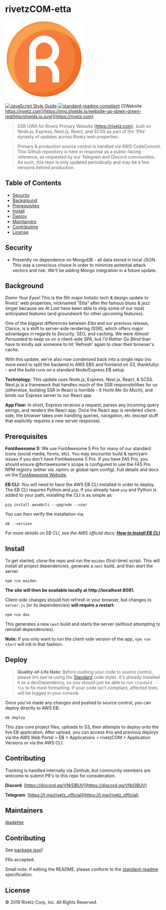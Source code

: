 # rivetzCOM-etta

![banner](/static/img/logo/250px.png)

[![JavaScript Style Guide](https://img.shields.io/badge/code_style-standard-brightgreen.svg)](https://standardjs.com)
[![standard-readme compliant](https://img.shields.io/badge/standard--readme-OK-green.svg?style=flat-square)](https://github.com/RichardLitt/standard-readme)
[![Website https://rivetz.com](https://img.shields.io/website-up-down-green-red/http/shields.io.svg)](https://rivetz.com)

> SSR UWA for Rivetz Primary Website (https://rivetz.com), built on Node.js, Express, Next.js, React, and SCSS as part of the &#39;Etta&#39; dynasty of updates across Rivetz web properties.

> Primary & production source control is handled via AWS CodeCommit. This Github repository is here in response as a public-facing reference, as requested by our Telegram and Discord communities. As such, this repo is only updated periodically and may be a few versions behind production.

## Table of Contents

- [Security](#security)
- [Background](#background)
- [Prerequisites](#prerequisites)
- [Install](#install)
- [Deploy](#deploy)
- [Maintainers](#maintainers)
- [Contributing](#contributing)
- [License](#license)

## Security
- Presently no dependence on MongoDB - all data stored in local JSON. This was a conscious choice in order to minimize potential attack vectors and risk. We'll be adding Mongo integration in a future update.

## Background
*Damn Your Eyes!* This is the 5th major holistic tech & design update to Rivetz' web properties, nicknamed "Etta" after the famous blues & jazz singer because we *At Last* have been able to ship some of our most anticipated features (and groundwork for other upcoming features).

One of the biggest differences between *Etta* and our previous release, Clarice, is a shift to server-side rendering (SSR), which offers major advantages in regards to *Security*, SEO, and caching. We were *Almost Persuaded* to keep us on a client-side SPA, but *I'd Rather Go Blind* than have to kindly ask someone to hit 'Refresh' again to clear their browser's cache.

With this update, we're also now condensed back into a single repo (no more need to split the backend to AWS EBS and frontend on S3, thankfully) - and the build runs on a standard Node/Express EB setup.

**Technology:** This update uses Node.js, Express, Next.js, React, & SCSS. Next.js is a framework that handles much of the SSR responsibilities for us (otherwise, building SSR in React is horrible - *It Hurts Me So Much*), and binds our Express server to our React app.

**App Flow:** In short, Express receives a request, parses any incoming query strings, and renders the React app. Once the React app is rendered client-side, the browser takes over handling queries, navigation, etc (except stuff that explicitly requires a new server response).

## Prerequisites

**FontAwesome 5:** We use FontAwesome 5 Pro for many of our standard icons (social media, forms, etc). You may encounter build & npm/yarn issues if you don't have FontAwesome 5 Pro. If you have FA5 Pro, you should ensure @fortawesome's scope is configured to use the FA5 Pro NPM registry (either via .npmrc or global npm config). Full details and docs on the [FontAwesome Website](https://fontawesome.com/how-to-use/on-the-web/setup/using-package-managers#installing-pro).

**EB CLI:** You will need to have the AWS EB CLI installed in order to deploy. The EB CLI requires Python and `pip`. If you already have `pip` and Python is added to your path, installing the CLI is as simple as:
```shell
pip install awsebcli --upgrade --user
```
You can then verify the installation via:
```shell
eb --version
```
 *For more details on EB CLI, see the AWS official docs: [**How to Install EB CLI**](https://docs.aws.amazon.com/elasticbeanstalk/latest/dg/eb-cli3-install.html)*

## Install
To get started, clone the repo and run the `maiden` (first-time) script. This will install all project dependencies, generate a `next` build, and then start the server.
```shell
npm run maiden
```
**The site will then be available locally at http://localhost:8081.**

Client-side changes should hot-refresh in your browser, but changes to `server.js` (or its dependencies) **will require a restart**:
```shell
npm run dev
```
This generates a new `next` build and starts the server (without attempting to reinstall dependencies).

**Note:** If you only want to run the client-side version of the app, `npm run start` will init in that fashion.

## Deploy
> **Quality-of-Life Note:** Before pushing your code to source control, please lint (we're using the [Standard](https://github.com/standard/standard) code style). It's already installed it as a devDependency, so you should just be able to run `standard --fix` to fix most formatting. If your code isn't compliant, affected lines will be logged in your console.

Once you've made any changes and pushed to source control, you can deploy directly to AWS EB:
```shell
eb deploy
```
This zips core project files, uploads to S3, then attempts to deploy onto the live EB application. After upload, you can access this and previous deploys via the AWS Web Portal > EB > Applications > rivetzCOM > Application Versions or via the AWS CLI.

## Contributing
Tracking is handled internally via Zenhub, but community members are welcome to submit PR's to this repo for consideration.

**Discord**: [https://discord.gg/VNrDBUV](https://discord.gg/VNrDBUV)

**Telegram**: [https://t.me/rivetz_official](https://t.me/rivetz_official)

## Maintainers

[@adefee](https://github.com/adefee)

## Contributing

See [package.json](package.json)!

PRs accepted.

Small note: If editing the README, please conform to the [standard-readme](https://github.com/RichardLitt/standard-readme) specification.

## License

© 2019 Rivetz Corp, Inc. All Rights Reserved.

